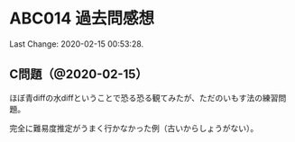 # ABC014 過去問感想

Last Change: 2020-02-15 00:53:28.

## C問題（@2020-02-15）

ほぼ青diffの水diffということで恐る恐る観てみたが、ただのいもす法の練習問題。

完全に難易度推定がうまく行かなかった例（古いからしょうがない）。
